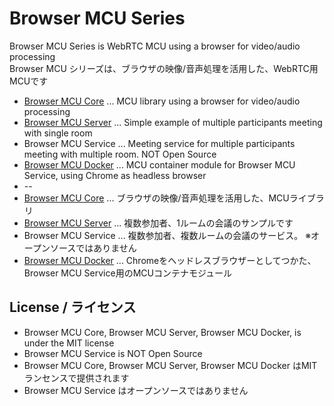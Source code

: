 # Browser MCU Series

Browser MCU Series is WebRTC MCU using a browser for video/audio processing <br />
Browser MCU シリーズは、ブラウザの映像/音声処理を活用した、WebRTC用MCUです <br />

* [Browser MCU Core](https://github.com/mganeko/browser_mcu_core) ... MCU library using a browser for video/audio processing
* [Browser MCU Server](https://github.com/mganeko/browser_mcu_server) ... Simple example of multiple participants meeting with single room
* Browser MCU Service ...  Meeting service for multiple participants meeting with multiple room. NOT Open Source
* [Browser MCU Docker](https://github.com/mganeko/browser_mcu_docker) ... MCU container module for Browser MCU Service, using Chrome as headless browser
* --
* [Browser MCU Core](https://github.com/mganeko/browser_mcu_core) ... ブラウザの映像/音声処理を活用した、MCUライブラリ
* [Browser MCU Server](https://github.com/mganeko/browser_mcu_server) ... 複数参加者、1ルームの会議のサンプルです
* Browser MCU Service ...  複数参加者、複数ルームの会議のサービス。 ※オープンソースではありません
* [Browser MCU Docker](https://github.com/mganeko/browser_mcu_docker) ... Chromeをヘッドレスブラウザーとしてつかた、Browser MCU Service用のMCUコンテナモジュール


## License / ライセンス

* Browser MCU Core, Browser MCU Server, Browser MCU Docker,  is under the MIT license
* Browser MCU Service is NOT Open Source
* Browser MCU Core, Browser MCU Server, Browser MCU Docker はMITランセンスで提供されます
* Browser MCU Service はオープンソースではありません



